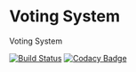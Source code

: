# Voting System

Voting System

[![Build Status](https://travis-ci.org/Arquisoft/Voting_3b.svg?branch=master)](https://travis-ci.org/Arquisoft/Voting_3b)
[![Codacy Badge](https://api.codacy.com/project/badge/grade/58eb0ccaa2bd4e39a841c0de060c6344)](https://www.codacy.com/app/jelabra/Voting_3b)
